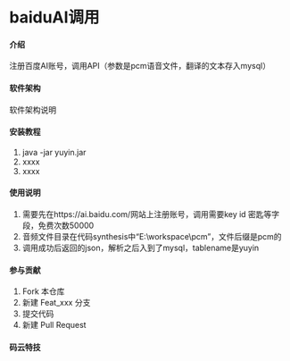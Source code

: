 # baiduAI调用

#### 介绍
注册百度AI账号，调用API（参数是pcm语音文件，翻译的文本存入mysql）

#### 软件架构
软件架构说明


#### 安装教程

1.  java -jar yuyin.jar 
2.  xxxx
3.  xxxx

#### 使用说明

1.  需要先在https://ai.baidu.com/网站上注册账号，调用需要key id 密匙等字段，免费次数50000
2.  音频文件目录在代码synthesis中“E:\workspace\pcm”，文件后缀是pcm的
3.  调用成功后返回的json，解析之后入到了mysql，tablename是yuyin

#### 参与贡献

1.  Fork 本仓库
2.  新建 Feat_xxx 分支
3.  提交代码
4.  新建 Pull Request


#### 码云特技

